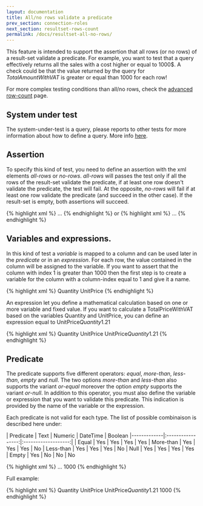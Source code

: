 ```yaml
---
layout: documentation
title: All/no rows validate a predicate
prev_section: connection-roles
next_section: resultset-rows-count
permalink: /docs/resultset-all-no-rows/
---
```

This feature is intended to support the assertion that all rows (or no rows) of a result-set validate a predicate. For example, you want to test that a query effectively returns all the sales with a cost higher or equal to 1000$. A check could be that the value returned by the query for *TotalAmountWithVAT* is greater or equal than 1000 for each row!

For more complex testing conditions than all/no rows, check the [advanced row-count](../resultset-rows-count-advanced/) page.

## System under test

The system-under-test is a query, please reports to other tests for more information about how to define a query. More info [here](/docs/compare-equivalence-resultsets).

## Assertion

To specify this kind of test, you need to define an assertion with the xml elements *all-rows* or *no-rows*. *all-rows* will passes the test only if all the rows of the result-set validate the predicate, if at least one row doesn't validate the predicate, the test will fail. At the opposite, *no-rows* will fail if at least one row validate the predicate (and succeed in the other case). If the result-set is empty, both assertions will succeed.

{% highlight xml %}
<assertion>
    <all-rows>
        ...
    </all-rows>
</assertion>
{% endhighlight %}
or
{% highlight xml %}
<assertion>
    <no-rows>
        ...
    </no-rows>
</assertion>
{% endhighlight %}

## Variables and expressions.

In this kind of test a *variable* is mapped to a column and can be used later in the *predicate* or in an *expression*. For each row, the value contained in the column will be assigned to the variable. If you want to assert that the column with index 1 is greater than 1000 then the first step is to create a variable for the column with a column-index equal to 1 and give it a name.

{% highlight xml %}
<assertion>
    <all-rows>
        <variable column-index="1">Quantity</variable>
        <variable column-index="2">UnitPrice</variable>
    </all-rows>
</assertion>
{% endhighlight %}

An expression let you define a mathematical calculation based on one or more variable and fixed value. If you want to calculate a TotalPriceWithVAT based on the variables Quantity and UnitPrice, you can define an expression equal to UnitPrice*Quantity*1.21

{% highlight xml %}
<assertion>
    <all-rows>
        <variable column-index="1">Quantity</variable>
        <variable column-index="2">UnitPrice</variable>
        <expression name="TotalPriceWithVAT">UnitPrice*Quantity*1.21</variable>
    </all-rows>
</assertion>
{% endhighlight %}

## Predicate

The predicate supports five different operators: *equal*, *more-than*, *less-than*, *empty* and *null*. The two options *more-than* and *less-than* also supports the variant *or-equal* moreover the option *empty* supports the variant *or-null*. In addition to this operator, you must also define the variable or expression that you want to validate this predicate. This indication is provided by the name of the variable or the expression.

Each predicate is not valid for each type. The list of possible combinaison is described here under:

| Predicate | Text | Numeric | DateTime | Boolean 
|-------------|:-----------------:|:-------------------:|
| Equal  | Yes | Yes | Yes | Yes
| More-than  | Yes | Yes | Yes | No
| Less-than  | Yes | Yes | Yes | No
| Null  | Yes | Yes | Yes | Yes
| Empty  | Yes | No | No | No

{% highlight xml %}
<assertion>
    <all-rows>
        ...
        <predicate name="TotalPriceWithVAT">
           <more-than or-equal="true">1000<less-than>
        <predicate>
    </all-rows>
</assertion>
{% endhighlight %}

Full example:

{% highlight xml %}
<assertion>
    <all-rows>
        <variable column-index="1">Quantity</variable>
        <variable column-index="2">UnitPrice</variable>
        <expression name="TotalPriceWithVAT">UnitPrice*Quantity*1.21</variable>
        <predicate name="TotalPriceWithVAT">
           <more-than or-equal="true">1000<less-than>
        <predicate>
    </all-rows>
</assertion>
{% endhighlight %}
